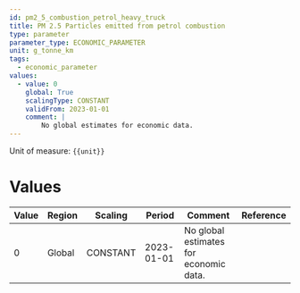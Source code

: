 ```yaml
---
id: pm2_5_combustion_petrol_heavy_truck
title: PM 2.5 Particles emitted from petrol combustion
type: parameter
parameter_type: ECONOMIC_PARAMETER
unit: g_tonne_km
tags:
  - economic_parameter
values:
  - value: 0
    global: True
    scalingType: CONSTANT
    validFrom: 2023-01-01
    comment: |
        No global estimates for economic data.
---
```



Unit of measure: `{{unit}}`


# Values


| Value | Region | Scaling | Period | Comment | Reference |
|-------|--------|---------|--------|---------|-----------|
| 0 | Global | CONSTANT | 2023-01-01 | No global estimates for economic data. |  |



